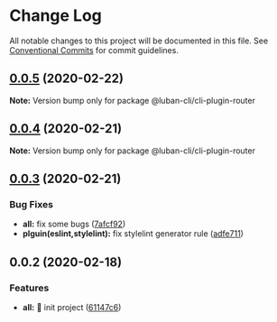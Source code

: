 # Change Log

All notable changes to this project will be documented in this file.
See [Conventional Commits](https://conventionalcommits.org) for commit guidelines.

## [0.0.5](https://github.com/front-end-captain/luban/compare/v0.0.4...v0.0.5) (2020-02-22)

**Note:** Version bump only for package @luban-cli/cli-plugin-router





## [0.0.4](https://github.com/front-end-captain/luban/compare/v0.0.3...v0.0.4) (2020-02-21)

**Note:** Version bump only for package @luban-cli/cli-plugin-router





## [0.0.3](https://github.com/front-end-captain/luban/compare/v0.0.2...v0.0.3) (2020-02-21)


### Bug Fixes

* **all:** fix some bugs ([7afcf92](https://github.com/front-end-captain/luban/commit/7afcf92b036d48130bdf271542e5e632068d0a6d))
* **plguin(eslint,stylelint):** fix stylelint generator rule ([adfe711](https://github.com/front-end-captain/luban/commit/adfe711308dd4b8c7934ec264602be946b1f818c))





## 0.0.2 (2020-02-18)


### Features

* **all:** :rocket: init project ([61147c6](https://github.com/front-end-captain/luban/commit/61147c64b1e2bb608b73e921910077692a71df49))
